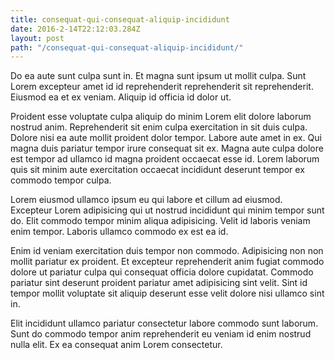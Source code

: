 ```yaml
---
title: consequat-qui-consequat-aliquip-incididunt
date: 2016-2-14T22:12:03.284Z
layout: post
path: "/consequat-qui-consequat-aliquip-incididunt/"
---
```


Do ea aute sunt culpa sunt in. Et magna sunt ipsum ut mollit culpa. Sunt Lorem excepteur amet id id reprehenderit reprehenderit sit reprehenderit. Eiusmod ea et ex veniam. Aliquip id officia id dolor ut.

Proident esse voluptate culpa aliquip do minim Lorem elit dolore laborum nostrud anim. Reprehenderit sit enim culpa exercitation in sit duis culpa. Dolore nisi ea aute mollit proident dolor tempor. Labore aute amet in ex. Qui magna duis pariatur tempor irure consequat sit ex. Magna aute culpa dolore est tempor ad ullamco id magna proident occaecat esse id. Lorem laborum quis sit minim aute exercitation occaecat incididunt deserunt tempor ex commodo tempor culpa.

Lorem eiusmod ullamco ipsum eu qui labore et cillum ad eiusmod. Excepteur Lorem adipisicing qui ut nostrud incididunt qui minim tempor sunt do. Elit commodo tempor minim aliqua adipisicing. Velit id laboris veniam enim tempor. Laboris ullamco commodo ex est ea id.

Enim id veniam exercitation duis tempor non commodo. Adipisicing non non mollit pariatur ex proident. Et excepteur reprehenderit anim fugiat commodo dolore ut pariatur culpa qui consequat officia dolore cupidatat. Commodo pariatur sint deserunt proident pariatur amet adipisicing sint velit. Sint id tempor mollit voluptate sit aliquip deserunt esse velit dolore nisi ullamco sint in.

Elit incididunt ullamco pariatur consectetur labore commodo sunt laborum. Sunt do commodo tempor anim reprehenderit eu veniam id enim nostrud nulla elit. Ex ea consequat anim Lorem consectetur.